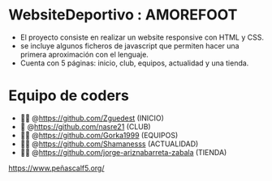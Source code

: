 # WebsiteDeportivo : AMOREFOOT
- El proyecto consiste en realizar un website responsive con HTML y CSS.
- se incluye algunos ficheros de javascript que permiten hacer una primera aproximación con el lenguaje.
- Cuenta con 5 páginas: inicio, club, equipos, actualidad y una tienda.


# Equipo de coders

- :woman_technologist: @https://github.com/Zguedest (INICIO)
- :ninja: @https://github.com/nasre21 (CLUB)
- :technologist: @https://github.com/Gorka1999 (EQUIPOS)
- :woman_student: @https://github.com/Shamanesss (ACTUALIDAD)
- :man_astronaut: @https://github.com/jorge-ariznabarreta-zabala (TIENDA)

https://www.peñascalf5.org/

